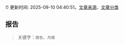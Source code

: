 :alarm_clock: 更新时间: 2025-09-10 04:40:51。[文章来源](/README.md)、[文章分类](/TAGS.md)

## 报告


> 关键字：`报告`、`月报`



